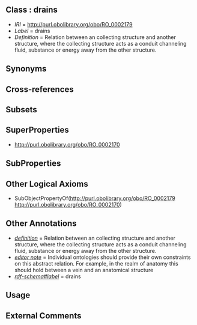 
## Class : drains

 * *IRI* = http://purl.obolibrary.org/obo/RO_0002179
 * *Label* = drains
 * *Definition* = Relation between an collecting structure and another structure, where the collecting structure acts as a conduit channeling fluid, substance or energy away from the other structure.

## Synonyms


## Cross-references


## Subsets


## SuperProperties

 * <http://purl.obolibrary.org/obo/RO_0002170>

## SubProperties


## Other Logical Axioms

 * SubObjectPropertyOf(<http://purl.obolibrary.org/obo/RO_0002179> <http://purl.obolibrary.org/obo/RO_0002170>)

## Other Annotations

 * *[definition](../../IAO/15/IAO_0000115.md)* = Relation between an collecting structure and another structure, where the collecting structure acts as a conduit channeling fluid, substance or energy away from the other structure.
 * *[editor note](../../IAO/16/IAO_0000116.md)* = Individual ontologies should provide their own constraints on this abstract relation. For example, in the realm of anatomy this should hold between a vein and an anatomical structure
 * *[rdf-schema#label](../../el/rdf-schema#label.md)* = drains

## Usage


## External Comments

